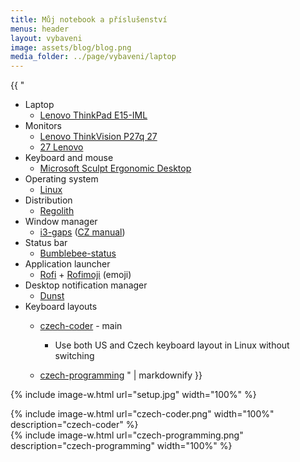 ```yaml
---
title: Můj notebook a příslušenství
menus: header
layout: vybaveni
image: assets/blog/blog.png
media_folder: ../page/vybaveni/laptop
---
```


<div class="row">
  <div class="col-md-6">
  {{ "

- Laptop
  - [Lenovo ThinkPad E15-IML](https://www.tsbohemia.cz/lenovo-thinkpad-e15-20rd0011mc-_d345439.html)
- Monitors
  - [Lenovo ThinkVision P27q 27](https://www.tsbohemia.cz/lenovo-thinkvision-p27q-27-_d305362.html)
  - [27 Lenovo](https://www.alza.cz/27-lenovo-c27-30-d6309903.htm)
- Keyboard and mouse
  - [Microsoft Sculpt Ergonomic Desktop](https://www.microsoft.com/d/microsoft-sculpt-ergonomic-desktop/8xk02kz6k69w)
- Operating system
  - [Linux](http://www.linux.cz/)
- Distribution
  - [Regolith](https://regolith-linux.org/)
- Window manager
  - [i3-gaps](https://github.com/Airblader/i3) ([CZ manual](https://www.radekchalupa.cz/clanky/i3-configuration-introduction/))
- Status bar
  - [Bumblebee-status](https://github.com/tobi-wan-kenobi/bumblebee-status)
- Application launcher
  - [Rofi](https://github.com/davatorium/rofi) + [Rofimoji](https://github.com/fdw/rofimoji) (emoji)
- Desktop notification manager
  - [Dunst](https://github.com/dunst-project/dunst)
- Keyboard layouts
  - [czech-coder](https://github.com/michalkahle/czech-coder-xkb) - main
    - Use both US and Czech keyboard layout in Linux without switching
  - [czech-programming](http://kbdlayout.info/KBDCZ2/)
     " | markdownify }}
    </div>
    <div class="col-6">
      {% include image-w.html
      url="setup.jpg"
      width="100%"
      %}

    {% include image-w.html
    url="czech-coder.png"
    width="100%"
    description="czech-coder"
    %}  
    {% include image-w.html
    url="czech-programming.png"
    description="czech-programming"
    width="100%"
    %}
    </div>
</div>